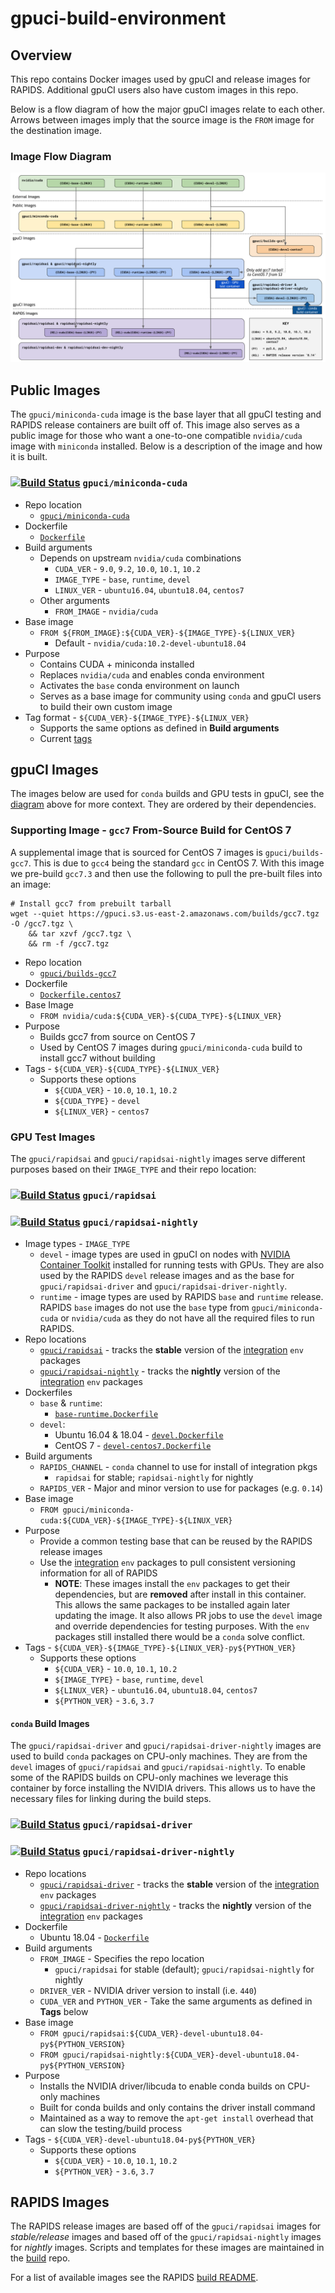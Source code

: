 # gpuci-build-environment

## Overview

This repo contains Docker images used by gpuCI and release images for RAPIDS.
Additional gpuCI users also have custom images in this repo.

Below is a flow diagram of how the major gpuCI images relate to each other.
Arrows between images imply that the source image is the `FROM` image for the
destination image.

### Image Flow Diagram

![gpuCI images and relations](gpuci-images.png)

## Public Images

The `gpuci/miniconda-cuda` image is the base layer that all gpuCI testing and
RAPIDS release containers are built off of. This image also serves as a public
image for those who want a one-to-one compatible `nvidia/cuda` image with
`miniconda` installed. Below is a description of the image and how it is built.

### [![Build Status](https://gpuci.gpuopenanalytics.com/buildStatus/icon?job=gpuci%2Fdocker%2Fgpuci%2Fminiconda-cuda)](https://gpuci.gpuopenanalytics.com/job/gpuci/job/docker/job/gpuci/job/miniconda-cuda/) `gpuci/miniconda-cuda` 

- Repo location
  - [`gpuci/miniconda-cuda`](https://hub.docker.com/r/gpuci/miniconda-cuda/tags) 
- Dockerfile
  - [`Dockerfile`](miniconda-cuda/Dockerfile)
- Build arguments
  - Depends on upstream `nvidia/cuda` combinations
    - `CUDA_VER` - `9.0`, `9.2`, `10.0`, `10.1`, `10.2`
    - `IMAGE_TYPE` - `base`, `runtime`, `devel`
    - `LINUX_VER` - `ubuntu16.04`, `ubuntu18.04`, `centos7`
  - Other arguments
    - `FROM_IMAGE` - `nvidia/cuda`
- Base image
  - `FROM ${FROM_IMAGE}:${CUDA_VER}-${IMAGE_TYPE}-${LINUX_VER}`
    - Default - `nvidia/cuda:10.2-devel-ubuntu18.04`
- Purpose
  - Contains CUDA + miniconda installed
  - Replaces `nvidia/cuda` and enables conda environment
  - Activates the `base` conda environment on launch
  - Serves as a base image for community using `conda` and gpuCI users to
  build their own custom image
- Tag format - `${CUDA_VER}-${IMAGE_TYPE}-${LINUX_VER}`
  - Supports the same options as defined in **Build arguments**
  - Current [tags](https://hub.docker.com/r/gpuci/miniconda-cuda/tags)

## gpuCI Images

The images below are used for `conda` builds and GPU tests in gpuCI, see the
[diagram](#image-flow-diagram) above for more context. They are ordered by their
dependencies.

### Supporting Image - `gcc7` From-Source Build for CentOS 7

A supplemental image that is sourced for CentOS 7 images is `gpuci/builds-gcc7`.
This is due to `gcc4` being the standard `gcc` in CentOS 7. With this image we
pre-build `gcc7.3` and then use the following to pull the pre-built files into
an image:

```
# Install gcc7 from prebuilt tarball
wget --quiet https://gpuci.s3.us-east-2.amazonaws.com/builds/gcc7.tgz -O /gcc7.tgz \
    && tar xzvf /gcc7.tgz \
    && rm -f /gcc7.tgz
```

- Repo location
  - [`gpuci/builds-gcc7`](https://hub.docker.com/r/gpuci/builds-gcc7/tags)
- Dockerfile
  - [`Dockerfile.centos7`](builds-gcc7/Dockerfile.centos7)
- Base Image
  - `FROM nvidia/cuda:${CUDA_VER}-${CUDA_TYPE}-${LINUX_VER}`
- Purpose
  - Builds gcc7 from source on CentOS 7
  - Used by CentOS 7 images during `gpuci/miniconda-cuda` build to install gcc7 without building
- Tags - `${CUDA_VER}-${CUDA_TYPE}-${LINUX_VER}`
  - Supports these options
    - `${CUDA_VER}` - `10.0`, `10.1`, `10.2`
    - `${CUDA_TYPE}` - `devel`
    - `${LINUX_VER}` - `centos7`

### GPU Test Images

The `gpuci/rapidsai` and `gpuci/rapidsai-nightly` images serve different
purposes based on their `IMAGE_TYPE` and their repo location:

### [![Build Status](https://gpuci.gpuopenanalytics.com/buildStatus/icon?job=gpuci%2Fdocker%2Fgpuci%2Frapidsai)](https://gpuci.gpuopenanalytics.com/job/gpuci/job/docker/job/gpuci/job/rapidsai/) `gpuci/rapidsai`
### [![Build Status](https://gpuci.gpuopenanalytics.com/buildStatus/icon?job=gpuci%2Fdocker%2Fgpuci%2Frapidsai-nightly)](https://gpuci.gpuopenanalytics.com/job/gpuci/job/docker/job/gpuci/job/rapidsai-nightly/) `gpuci/rapidsai-nightly`

- Image types - `IMAGE_TYPE`
  - `devel` - image types are used in gpuCI on nodes with [NVIDIA Container Toolkit](https://github.com/NVIDIA/nvidia-docker)
installed for running tests with GPUs. They are also used by the RAPIDS `devel`
release images and as the base for `gpuci/rapidsai-driver` and `gpuci/rapidsai-driver-nightly`.
  - `runtime` - image types are used by RAPIDS `base` and `runtime` release.
  RAPIDS `base` images do not use the `base` type from `gpuci/miniconda-cuda` or
  `nvidia/cuda` as they do not have all the required files to run RAPIDS.
- Repo locations
  - [`gpuci/rapidsai`](https://hub.docker.com/r/gpuci/rapidsai/tags) - tracks the **stable** version of the [integration](https://github.com/rapidsai/integration/tree/branch-0.14/conda/recipes) `env` packages
  - [`gpuci/rapidsai-nightly`](https://hub.docker.com/r/gpuci/rapidsai-nightly/tags) - tracks the **nightly** version of the [integration](https://github.com/rapidsai/integration/tree/branch-0.14/conda/recipes) `env` packages
- Dockerfiles
  - `base` & `runtime`:
    - [`base-runtime.Dockerfile`](gpuci/rapidsai/base-runtime.Dockerfile)
  - `devel`:
    - Ubuntu 16.04 & 18.04 - [`devel.Dockerfile`](gpuci/rapidsai/devel.Dockerfile)
    - CentOS 7 - [`devel-centos7.Dockerfile`](gpuci/rapidsai/devel-centos7.Dockerfile)
- Build arguments
  - `RAPIDS_CHANNEL` - `conda` channel to use for install of integration pkgs
    - `rapidsai` for stable; `rapidsai-nightly` for nightly
  - `RAPIDS_VER` - Major and minor version to use for packages (e.g. `0.14`)
- Base image
  - `FROM gpuci/miniconda-cuda:${CUDA_VER}-${IMAGE_TYPE}-${LINUX_VER}`
- Purpose
  - Provide a common testing base that can be reused by the RAPIDS release images
  - Use the [integration](https://github.com/rapidsai/integration/tree/branch-0.14/conda/recipes) `env` packages to pull consistent versioning information for all of RAPIDS
    - **NOTE**: These images install the `env` packages to get their
    dependencies, but are **removed** after install in this container. This
    allows the same packages to be installed again later updating the image. It
    also allows PR jobs to use the `devel` image and override dependencies for
    testing purposes. With the `env` packages still installed there would be a
    `conda` solve conflict.
- Tags - `${CUDA_VER}-${IMAGE_TYPE}-${LINUX_VER}-py${PYTHON_VER}`
  - Supports these options
    - `${CUDA_VER}` - `10.0`, `10.1`, `10.2`
    - `${IMAGE_TYPE}` - `base`, `runtime`, `devel`
    - `${LINUX_VER}` - `ubuntu16.04`, `ubuntu18.04`, `centos7`
    - `${PYTHON_VER}` - `3.6`, `3.7`

#### `conda` Build Images

The `gpuci/rapidsai-driver` and `gpuci/rapidsai-driver-nightly` images are used
to build `conda` packages on CPU-only machines. They are from the `devel`
images of `gpuci/rapidsai` and `gpuci/rapidsai-nightly`. To enable some of the
RAPIDS builds on CPU-only machines we leverage this container by force
installing the NVIDIA drivers. This allows us to have the necessary files for
linking during the build steps.

### [![Build Status](https://gpuci.gpuopenanalytics.com/buildStatus/icon?job=gpuci%2Fdocker%2Fgpuci%2Frapidsai-driver)](https://gpuci.gpuopenanalytics.com/job/gpuci/job/docker/job/gpuci/job/rapidsai-driver/) `gpuci/rapidsai-driver`
### [![Build Status](https://gpuci.gpuopenanalytics.com/buildStatus/icon?job=gpuci%2Fdocker%2Fgpuci%2Frapidsai-driver-nightly)](https://gpuci.gpuopenanalytics.com/job/gpuci/job/docker/job/gpuci/job/rapidsai-driver-nightly/) `gpuci/rapidsai-driver-nightly`

- Repo locations
  - [`gpuci/rapidsai-driver`](https://hub.docker.com/r/gpuci/rapidsai-driver/tags) - tracks the **stable** version of the [integration](https://github.com/rapidsai/integration/tree/branch-0.14/conda/recipes) `env` packages
  - [`gpuci/rapidsai-driver-nightly`](https://hub.docker.com/r/gpuci/rapidsai-driver-nightly/tags) - tracks the **nightly** version of the [integration](https://github.com/rapidsai/integration/tree/branch-0.14/conda/recipes) `env` packages
- Dockerfile
  - Ubuntu 18.04 - [`Dockerfile`](rapidsai-driver/Dockerfile)
- Build arguments
  - `FROM_IMAGE` - Specifies the repo location
    - `gpuci/rapidsai` for stable (default); `gpuci/rapidsai-nightly` for nightly
  - `DRIVER_VER` - NVIDIA driver version to install (i.e. `440`)
  - `CUDA_VER` and `PYTHON_VER` - Take the same arguments as defined in **Tags** below
- Base image
  - `FROM gpuci/rapidsai:${CUDA_VER}-devel-ubuntu18.04-py${PYTHON_VERSION}`
  - `FROM gpuci/rapidsai-nightly:${CUDA_VER}-devel-ubuntu18.04-py${PYTHON_VERSION}`
- Purpose
  - Installs the NVIDIA driver/libcuda to enable conda builds on CPU-only machines
  - Built for conda builds and only contains the driver install command
  - Maintained as a way to remove the `apt-get install` overhead that can slow the testing/build process
- Tags - `${CUDA_VER}-devel-ubuntu18.04-py${PYTHON_VER}`
  - Supports these options
    - `${CUDA_VER}` - `10.0`, `10.1`, `10.2`
    - `${PYTHON_VER}` - `3.6`, `3.7`

## RAPIDS Images

The RAPIDS release images are based off of the `gpuci/rapidsai` images for
*stable/release* images and based off of the `gpuci/rapidsai-nightly` images for
*nightly* images. Scripts and templates for these images are maintained in the
[build](https://github.com/rapidsai/build) repo.

For a list of available images see the RAPIDS [build README](https://github.com/rapidsai/build#image-types).
